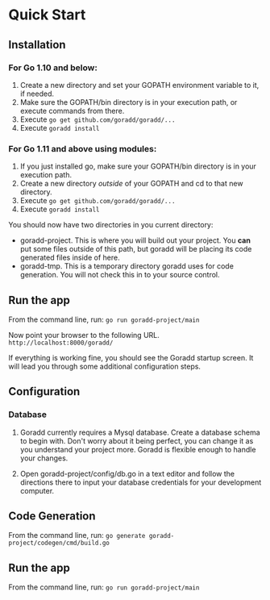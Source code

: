 # Quick Start
## Installation
### For Go 1.10 and below:
1. Create a new directory and set your GOPATH environment variable to it, if needed.
1. Make sure the GOPATH/bin directory is in your execution path, or execute commands from there.
1. Execute ```go get github.com/goradd/goradd/...```
1. Execute ```goradd install```

### For Go 1.11 and above using modules:
1. If you just installed go, make sure your GOPATH/bin directory is in your execution path.
1. Create a new directory *outside* of your GOPATH and cd to that new directory.
1. Execute ```go get github.com/goradd/goradd/...```
1. Execute ```goradd install```

You should now have two directories in you current directory:
* goradd-project. This is where you will build out your project. You **can** put some
files outside of this path, but goradd will be placing its code generated files
inside of here.
* goradd-tmp. This is a temporary directory goradd uses for code generation. You
will not check this in to your source control.

## Run the app
From the command line, run:
`go run goradd-project/main`

Now point your browser to the following URL. 
`http://localhost:8000/goradd/`

If everything is working fine, you should see the Goradd startup screen. It will lead 
you through some additional configuration steps. 


## Configuration
### Database
1) Goradd currently requires a Mysql database. Create a 
database schema to begin with. Don't worry about it being perfect, you
can change it as you understand your project more. Goradd is flexible enough
to handle your changes.

2) Open goradd-project/config/db.go in a text editor and follow the directions there
to input your database credentials for your development computer.

## Code Generation
From the command line, run:
`go generate goradd-project/codegen/cmd/build.go`

## Run the app
From the command line, run:
`go run goradd-project/main`

